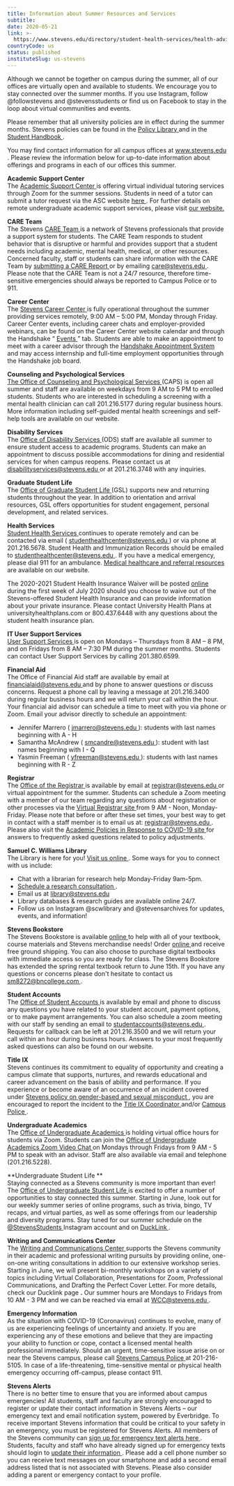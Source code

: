 ```yaml
---
title: Information about Summer Resources and Services
subtitle: 
date: 2020-05-21
link: >-
  https://www.stevens.edu/directory/student-health-services/health-advisory-update/coronavirus-2019-covid-19-information
countryCode: us
status: published
instituteSlug: us-stevens
---
```

Although we cannot be together on campus during the summer, all of our offices are virtually open and available to students. We encourage you to stay connected over the summer months. If you use Instagram, follow @followstevens and @stevensstudents or find us on Facebook to stay in the loop about virtual communities and events.

Please remember that all university policies are in effect during the summer months. Stevens policies can be found in the [ Policy Library ](https://www.stevens.edu/about-stevens/university-policy-library) and in the [ Student Handbook ](https://nam02.safelinks.protection.outlook.com/?url=https%3A%2F%2Fstevens-institute-of-technology.dcatalog.com%2Fv%2FStudent-Handbook%2F%3Fpage%3D1&data=02%7C01%7Cmhofman1%40stevens.edu%7Cecea891303b64b55ef5908d7fd92f031%7C8d1a69ec03b54345ae21dad112f5fb4f%7C0%7C0%7C637256679980476154&sdata=xqCoTms0JbFCxRh0oBQPL6LbPV%2FjBSmU7VGe2MlNhWo%3D&reserved=0) .

You may find contact information for all campus offices at [ www.stevens.edu ](http://www.stevens.edu/) . Please review the information below for up-to-date information about offerings and programs in each of our offices this summer.

 **Academic Support Center**   
The [ Academic Support Center ](https://www.stevens.edu/directory/undergraduate-academics/academic-support-center) is offering virtual individual tutoring services through Zoom for the summer sessions. Students in need of a tutor can submit a tutor request via the ASC website [ here ](https://my.stevens.edu/provost/academics/undergraduate/asc/request.html) . For further details on remote undergraduate academic support services, please visit [ our website. ](https://www.stevens.edu/directory/undergraduate-academics/remote-undergraduate-academic-support)

**CARE Team**   
The Stevens [ CARE Team ](https://www.stevens.edu/campus-life/health-wellness/care) is a network of Stevens professionals that provide a support system for students. The CARE Team responds to student behavior that is disruptive or harmful and provides support that a student needs including academic, mental health, medical, or other resources. Concerned faculty, staff or students can share information with the CARE Team by [ submitting a CARE Report ](https://nam02.safelinks.protection.outlook.com/?url=http%3A%2F%2Fr20.rs6.net%2Ftn.jsp%3Ff%3D001uuVmGZ6MC9YmuzyHg_9Gbwy3VI1JN8zaQypRotcy1w2Ejjk_bzoliMHzin5CA1vUd5wnQW8vUyQJCV4gjCJBdlFN25oAzP2jOHsyYDHJOQrCH7_3P9GZbAG-xGQqLNQh9Nebd6nxzhjT6vCsQOufu1YdYg2gj7-tnrYntEe4qvhC4u3Eeswi0A%3D%3D&data=02%7C01%7Cmhofman1%40stevens.edu%7Cecea891303b64b55ef5908d7fd92f031%7C8d1a69ec03b54345ae21dad112f5fb4f%7C0%7C0%7C637256679980486159&sdata=WEvxYQoTHMkytDIvG1VZR4%2BUULhJifG9Ir5Jm%2BP%2B6xU%3D&reserved=0) or by emailing [ care@stevens.edu ](mailto:care@stevens.edu) . Please note that the CARE Team is not a 24/7 resource, therefore time-sensitive emergencies should always be reported to Campus Police or to 911.

 **Career Center**   
The [ Stevens Career Center ](https://www.stevens.edu/directory/stevens-career-center) is fully operational throughout the summer providing services remotely, 9:00 AM – 5:00 PM, Monday through Friday. Career Center events, including career chats and employer-provided webinars, can be found on the Career Center website calendar and through the Handshake “ [ Events ](https://nam02.safelinks.protection.outlook.com/?url=https%3A%2F%2Fstevens.joinhandshake.com%2Fevents&data=02%7C01%7Cmhofman1%40stevens.edu%7Cecea891303b64b55ef5908d7fd92f031%7C8d1a69ec03b54345ae21dad112f5fb4f%7C0%7C0%7C637256679980486159&sdata=SFGWUrY2AZPAmEqhgGLvGN9iAcWm2l%2BKRgs7X5X3g1k%3D&reserved=0) ” tab. Students are able to make an appointment to meet with a career advisor through the [ Handshake Appointment System ](https://nam02.safelinks.protection.outlook.com/?url=https%3A%2F%2Fstevens.joinhandshake.com%2Fappointments%2Fnew&data=02%7C01%7Cmhofman1%40stevens.edu%7Cecea891303b64b55ef5908d7fd92f031%7C8d1a69ec03b54345ae21dad112f5fb4f%7C0%7C0%7C637256679980496149&sdata=W5b5OZrAw9ME0cTbavF9pB%2BCLmZRfzgMJEl1o6%2Bfhho%3D&reserved=0) and may access internship and full-time employment opportunities through the Handshake job board.

 **Counseling and Psychological Services**   
[ The Office of Counseling and Psychological Services ](https://www.stevens.edu/directory/counseling-and-psychological-services) (CAPS) is open all summer and staff are available on weekdays from 9 AM to 5 PM to enrolled students. Students who are interested in scheduling a screening with a mental health clinician can call 201.216.5177 during regular business hours. More information including self-guided mental health screenings and self-help tools are available on our website.

 **Disability Services**   
The [ Office of Disability Services ](https://www.stevens.edu/directory/office-disability-services) (ODS) staff are available all summer to ensure student access to academic programs. Students can make an appointment to discuss possible accommodations for dining and residential services for when campus reopens. Please contact us at [ disabilityservices@stevens.edu ](mailto:disabilityservices@stevens.edu) or at 201.216.3748 with any inquiries.

 **Graduate Student Life**   
The [ Office of Graduate Student Life ](https://www.stevens.edu/academics/graduate-education) (GSL) supports new and returning students throughout the year. In addition to orientation and arrival resources, GSL offers opportunities for student engagement, personal development, and related services.

 **Health Services**   
[ Student Health Services ](https://www.stevens.edu/directory/student-health-services) continues to operate remotely and can be contacted via email ( [ studenthealthcenter@stevens.edu ](mailto:studenthealthcenter@stevens.edu) ) or via phone at 201.216.5678. Student Health and Immunization Records should be emailed to [ studenthealthcenter@stevens.edu ](mailto:studenthealthcenter@stevens.edu) . If you have a medical emergency, please dial 911 for an ambulance. [ Medical healthcare and referral resources ](https://www.stevens.edu/directory/student-health-services/local-pharmacies-health-care-centers) are available on our website.

The 2020-2021 Student Health Insurance Waiver will be posted [ online ](https://www.stevens.edu/directory/office-student-accounts/health-insurance-information) during the first week of July 2020 should you choose to waive out of the Stevens-offered Student Health Insurance and can provide information about your private insurance. Please contact University Health Plans at universityhealthplans.com or 800.437.6448 with any questions about the student health insurance plan.

 **IT User Support Services**   
[ User Support Services ](https://my.stevens.edu/it) is open on Mondays – Thursdays from 8 AM – 8 PM, and on Fridays from 8 AM – 7:30 PM during the summer months. Students can contact User Support Services by calling 201.380.6599.

 **Financial Aid**   
The Office of Financial Aid staff are available by email at [ financialaid@stevens.edu ](mailto:financialaid@stevens.edu) and by phone to answer questions or discuss concerns. Request a phone call by leaving a message at 201.216.3400 during regular business hours and we will return your call within the hour. Your financial aid advisor can schedule a time to meet with you via phone or Zoom. Email your advisor directly to schedule an appointment:

  * Jennifer Marrero ( [ jmarrero@stevens.edu ](mailto:jmarrero@stevens.edu) ): students with last names beginning with A - H
  * Samantha McAndrew ( [ smcandre@stevens.edu ](mailto:smcandre@stevens.edu) ): student with last names beginning with I - Q
  * Yasmin Freeman ( [ yfreeman@stevens.edu ](mailto:yfreeman@stevens.edu) ): students with last names beginning with R - Z



**Registrar**   
The [ Office of the Registrar ](https://www.stevens.edu/directory/office-registrar) is available by email at [ registrar@stevens.edu ](mailto:registrar@stevens.edu) or virtual appointment for the summer. Students can schedule a Zoom meeting with a member of our team regarding any questions about registration or other processes via the [ Virtual Registrar site ](https://my.stevens.edu/registrar/content/virtual-registrar) from 9 AM - Noon, Monday-Friday. Please note that before or after these set times, your best way to get in contact with a staff member is to email us at: [ registrar@stevens.edu ](mailto:registrar@stevens.edu) . Please also visit the [ Academic Policies in Response to COVID-19 site ](https://www.stevens.edu/directory/student-health-services/health-advisory-update/coronavirus-2019-covid-19-information/academic-policies) for answers to frequently asked questions related to policy adjustments.

 **Samuel C. Williams Library**   
The Library is here for you! [ Visit us online ](http://www.library.stevens.edu/) . Some ways for you to connect with us include: 

  * Chat with a librarian for research help Monday-Friday 9am-5pm.
  * [ Schedule a research consultation ](http://researchguides.stevens.edu/researchconsult) . 
  * Email us at [ library@stevens.edu ](mailto:library@stevens.edu)
  * Library databases & research guides are available online 24/7.
  * Follow us on Instagram @scwlibrary and @stevensarchives for updates, events, and information!



**Stevens Bookstore**   
The Stevens Bookstore is available [ online ](https://nam02.safelinks.protection.outlook.com/?url=https%3A%2F%2Fstevens.bncollege.com%2Fshop%2Fstevens%2Fhome&data=02%7C01%7Cmhofman1%40stevens.edu%7Cecea891303b64b55ef5908d7fd92f031%7C8d1a69ec03b54345ae21dad112f5fb4f%7C0%7C0%7C637256679980506145&sdata=sRcKDUBg0GUbS22C38OoABDniTXbKTyn9Q0utURnHHo%3D&reserved=0) to help with all of your textbook, course materials and Stevens merchandise needs! Order [ online ](https://nam02.safelinks.protection.outlook.com/?url=https%3A%2F%2Fstevens.bncollege.com%2Fshop%2Fstevens%2Fhome&data=02%7C01%7Cmhofman1%40stevens.edu%7Cecea891303b64b55ef5908d7fd92f031%7C8d1a69ec03b54345ae21dad112f5fb4f%7C0%7C0%7C637256679980506145&sdata=sRcKDUBg0GUbS22C38OoABDniTXbKTyn9Q0utURnHHo%3D&reserved=0) and receive free ground shipping. You can also choose to purchase digital textbooks with immediate access so you are ready for class. The Stevens Bookstore has extended the spring rental textbook return to June 15th. If you have any questions or concerns please don't hesitate to contact us [ sm8272@bncollege.com ](mailto:sm8272@bncollege.com) .

 **Student Accounts**   
The [ Office of Student Accounts ](https://www.stevens.edu/directory/office-student-accounts) is available by email and phone to discuss any questions you have related to your student account, payment options, or to make payment arrangements. You can also schedule a zoom meeting with our staff by sending an email to [ studentaccounts@stevens.edu ](mailto:studentaccounts@stevens.edu) . Requests for callback can be left at 201.216.3500 and we will return your call within an hour during business hours. Answers to your most frequently asked questions can also be found on our website.

 **Title IX**   
Stevens continues its commitment to equality of opportunity and creating a campus climate that supports, nurtures, and rewards educational and career advancement on the basis of ability and performance. If you experience or become aware of an occurrence of an incident covered under [ Stevens policy on gender-based and sexual misconduct ](https://www.stevens.edu/sites/stevens_edu/files/Policy_on_%20Gender-Based_and_Sexual_Misconduct-Revised_4-15-19_\(Corrected\).pdf) , you are encouraged to report the incident to the [ Title IX Coordinator ](https://www.stevens.edu/campus-life/diversity-and-inclusion/title-ix) and/or [ Campus Police ](https://www.stevens.edu/directory/campus-police) . 

 **Undergraduate Academics**   
The [ Office of Undergraduate Academics ](https://www.stevens.edu/directory/undergraduate-academics) is holding virtual office hours for students via Zoom. Students can join the [ Office of Undergraduate Academics Zoom Video Chat ](https://nam02.safelinks.protection.outlook.com/?url=https%3A%2F%2Fstevens.zoom.us%2Fj%2F205889396&data=02%7C01%7Cmhofman1%40stevens.edu%7Cecea891303b64b55ef5908d7fd92f031%7C8d1a69ec03b54345ae21dad112f5fb4f%7C0%7C0%7C637256679980516142&sdata=Ql0krXhMRat65kzgtF5BOKeLD1yCZpN1avm5QC6DQxs%3D&reserved=0) on Mondays through Fridays from 9 AM - 5 PM to speak with an advisor. Staff are also available via email and telephone (201.216.5228).

 **Undergraduate Student Life   **   
Staying connected as a Stevens community is more important than ever! The [ Office of Undergraduate Student Life ](https://www.stevens.edu/campus-life/undergraduate-student-life) is excited to offer a number of opportunities to stay connected this summer. Starting in June, look out for our weekly summer series of online programs, such as trivia, bingo, TV recaps, and virtual parties, as well as some offerings from our leadership and diversity programs. Stay tuned for our summer schedule on the [ @StevensStudents ](https://nam02.safelinks.protection.outlook.com/?url=https%3A%2F%2Fwww.instagram.com%2Fstevensstudents%2F&data=02%7C01%7Cmhofman1%40stevens.edu%7Cecea891303b64b55ef5908d7fd92f031%7C8d1a69ec03b54345ae21dad112f5fb4f%7C0%7C0%7C637256679980516142&sdata=UFLW2lEQKE4XSjo8fCg7KKArqC%2FIkWhDUtdfW94jcak%3D&reserved=0) Instagram account and on [ DuckLink ](https://ducklink.stevens.edu/) . 

 **Writing and Communications Center**   
The [ Writing and Communications Center ](https://www.stevens.edu/academics/undergraduate-studies/writing-communications-center) supports the Stevens community in their academic and professional writing pursuits by providing online, one-on-one writing consultations in addition to our extensive workshop series. Starting in June, we will present bi-monthly workshops on a variety of topics including Virtual Collaboration, Presentations for Zoom, Professional Communications, and Drafting the Perfect Cover Letter. For more details, check our Ducklink page **.** Our summer hours are Mondays to Fridays from 10 AM - 3 PM and we can be reached via email at [ WCC@stevens.edu ](mailto:WCC@stevens.edu) .

 **Emergency Information**   
As the situation with COVID-19 (Coronavirus) continues to evolve, many of us are experiencing feelings of uncertainty and anxiety. If you are experiencing any of these emotions and believe that they are impacting your ability to function or cope, contact a licensed mental health professional immediately. Should an urgent, time-sensitive issue arise on or near the Stevens campus, please call [ Stevens Campus Police ](https://www.stevens.edu/directory/campus-police) at 201-216-5105. In case of a life-threatening, time-sensitive mental or physical health emergency occurring off-campus, please contact 911.

 **Stevens Alerts**   
There is no better time to ensure that you are informed about campus emergencies! All students, staff and faculty are strongly encouraged to register or update their contact information in Stevens Alerts – our emergency text and email notification system, powered by Everbridge. To receive important Stevens information that could be critical to your safety in an emergency, you must be registered for Stevens Alerts. All members of the Stevens community can [ sign up for emergency text alerts here ](https://nam02.safelinks.protection.outlook.com/?url=https%3A%2F%2Fmember.everbridge.net%2Findex%2F3091830992273631&data=02%7C01%7Cmhofman1%40stevens.edu%7Cecea891303b64b55ef5908d7fd92f031%7C8d1a69ec03b54345ae21dad112f5fb4f%7C0%7C0%7C637256679980526130&sdata=NAPuX5SgrtGeKaPPT6X5mfNsqqQmTYbUQfXK7jUkwlg%3D&reserved=0) . Students, faculty and staff who have already signed up for emergency texts should login to [ update their information ](https://nam02.safelinks.protection.outlook.com/?url=https%3A%2F%2Fmember.everbridge.net%2Findex%2F3091830992273631&data=02%7C01%7Cmhofman1%40stevens.edu%7Cecea891303b64b55ef5908d7fd92f031%7C8d1a69ec03b54345ae21dad112f5fb4f%7C0%7C0%7C637256679980526130&sdata=NAPuX5SgrtGeKaPPT6X5mfNsqqQmTYbUQfXK7jUkwlg%3D&reserved=0) . Please add a cell phone number so you can receive text messages on your smartphone and add a second email address listed that is not associated with Stevens. Please also consider adding a parent or emergency contact to your profile.
